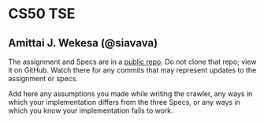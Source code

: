 # CS50 TSE

## Amittai J. Wekesa (@siavava)

The assignment and Specs are in a [public repo](https://github.com/cs50spring2021/tse-labs).
Do not clone that repo; view it on GitHub.
Watch there for any commits that may represent updates to the assignment or specs.

Add here any assumptions you made while writing the crawler, any ways in which your implementation differs from the three Specs, or any ways in which you know your implementation fails to work.

